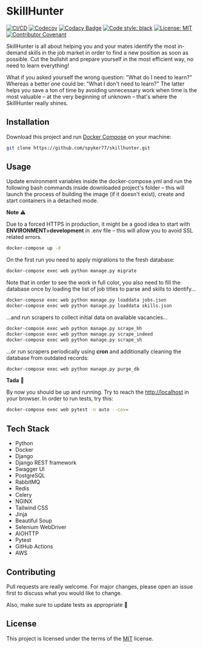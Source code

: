 # SkillHunter

[![CI/CD](https://github.com/spyker77/skillhunter/actions/workflows/main.yml/badge.svg?branch=main)](https://github.com/spyker77/skillhunter/actions/workflows/main.yml)
[![Codecov](https://codecov.io/gh/spyker77/skillhunter/branch/main/graph/badge.svg?token=BBTT6UO39V)](https://codecov.io/gh/spyker77/skillhunter)
[![Codacy Badge](https://app.codacy.com/project/badge/Grade/111702284f88482bbc4b64d2b6d169c5)](https://www.codacy.com/gh/spyker77/skillhunter/dashboard)
[![Code style: black](https://img.shields.io/badge/code%20style-black-000000.svg)](https://github.com/psf/black)
[![License: MIT](https://img.shields.io/badge/License-MIT-yellow.svg)](LICENSE)
[![Contributor Covenant](https://img.shields.io/badge/Contributor%20Covenant-2.0-4baaaa.svg)](CODE_OF_CONDUCT.md)

SkillHunter is all about helping you and your mates identify the most in-demand skills in the job market in order to find a new position as soon as possible. Cut the bullshit and prepare yourself in the most efficient way, no need to learn everything!

What if you asked yourself the wrong question: "What do I need to learn?" Whereas a better one could be: "What I don't need to learn?" The latter helps you save a ton of time by avoiding unnecessary work when time is the most valuable – at the very beginning of unknown – that's where the SkillHunter really shines.

## Installation

Download this project and run [Docker Compose](https://docs.docker.com/compose/install/) on your machine:

```bash
git clone https://github.com/spyker77/skillhunter.git
```

## Usage

Update environment variables inside the docker-compose.yml and run the following bash commands inside downloaded project's folder – this will launch the process of building the image (if it doesn't exist), create and start containers in a detached mode.

**Note** ⚠️

Due to a forced HTTPS in production, it might be a good idea to start with **ENVIRONMENT=development** in .env file – this will allow you to avoid SSL related errors.

```bash
docker-compose up -d
```

On the first run you need to apply migrations to the fresh database:

```bash
docker-compose exec web python manage.py migrate
```

Note that in order to see the work in full color, you also need to fill the database once by loading the list of job titles to parse and skills to identify...

```bash
docker-compose exec web python manage.py loaddata jobs.json
docker-compose exec web python manage.py loaddata skills.json
```

...and run scrapers to collect initial data on available vacancies...

```bash
docker-compose exec web python manage.py scrape_hh
docker-compose exec web python manage.py scrape_indeed
docker-compose exec web python manage.py scrape_sh
```

...or run scrapers periodically using **cron** and additionally cleaning the database from outdated records:

```bash
docker-compose exec web python manage.py purge_db
```

**Tada** 🎉

By now you should be up and running. Try to reach the <http://localhost> in your browser. In order to run tests, try this:

```bash
docker-compose exec web pytest -n auto --cov=
```

## Tech Stack

- Python
- Docker
- Django
- Django REST framework
- Swagger UI
- PostgreSQL
- RabbitMQ
- Redis
- Celery
- NGINX
- Tailwind CSS
- Jinja
- Beautiful Soup
- Selenium WebDriver
- AIOHTTP
- Pytest
- GitHub Actions
- AWS

## Contributing

Pull requests are really welcome. For major changes, please open an issue first to discuss what you would like to change.

Also, make sure to update tests as appropriate 🙏

## License

This project is licensed under the terms of the [MIT](https://github.com/spyker77/skillhunter/blob/main/LICENSE) license.

